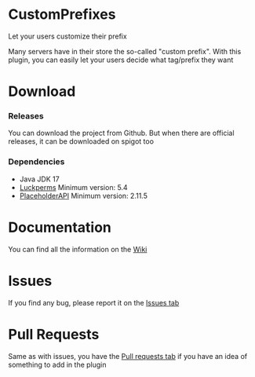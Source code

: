 # CustomPrefixes
Let your users customize their prefix

Many servers have in their store the so-called "custom prefix". With this plugin, you can easily let your users decide what tag/prefix they want

# Download
### Releases
You can download the project from Github. But when there are official releases, it can be downloaded on spigot too

### Dependencies
- Java JDK 17
- [Luckperms](https://luckperms.net/download) Minimum version: 5.4
- [PlaceholderAPI](https://www.spigotmc.org/resources/placeholderapi.6245/) Minimum version: 2.11.5

# Documentation
You can find all the information on the [Wiki](https://github.com/Rexi666/CustomPrefixes/wiki)

# Issues
If you find any bug, please report it on the [Issues tab](https://github.com/Rexi666/CustomPrefixes/issues)

# Pull Requests
Same as with issues, you have the [Pull requests tab](https://github.com/Rexi666/CustomPrefixes/pulls) if you have an idea of something to add in the plugin
